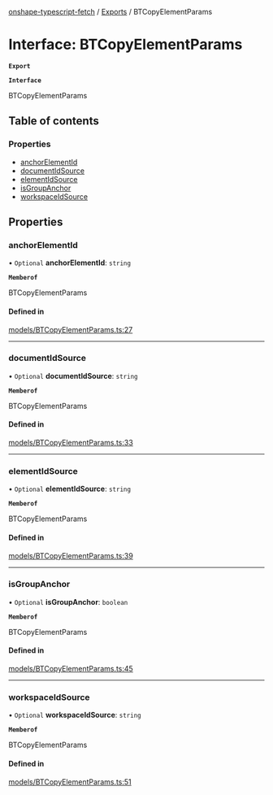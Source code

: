 [onshape-typescript-fetch](../README.md) / [Exports](../modules.md) / BTCopyElementParams

# Interface: BTCopyElementParams

**`Export`**

**`Interface`**

BTCopyElementParams

## Table of contents

### Properties

- [anchorElementId](BTCopyElementParams.md#anchorelementid)
- [documentIdSource](BTCopyElementParams.md#documentidsource)
- [elementIdSource](BTCopyElementParams.md#elementidsource)
- [isGroupAnchor](BTCopyElementParams.md#isgroupanchor)
- [workspaceIdSource](BTCopyElementParams.md#workspaceidsource)

## Properties

### anchorElementId

• `Optional` **anchorElementId**: `string`

**`Memberof`**

BTCopyElementParams

#### Defined in

[models/BTCopyElementParams.ts:27](https://github.com/toebes/onshape-typescript-fetch/blob/3e11ae1/models/BTCopyElementParams.ts#L27)

___

### documentIdSource

• `Optional` **documentIdSource**: `string`

**`Memberof`**

BTCopyElementParams

#### Defined in

[models/BTCopyElementParams.ts:33](https://github.com/toebes/onshape-typescript-fetch/blob/3e11ae1/models/BTCopyElementParams.ts#L33)

___

### elementIdSource

• `Optional` **elementIdSource**: `string`

**`Memberof`**

BTCopyElementParams

#### Defined in

[models/BTCopyElementParams.ts:39](https://github.com/toebes/onshape-typescript-fetch/blob/3e11ae1/models/BTCopyElementParams.ts#L39)

___

### isGroupAnchor

• `Optional` **isGroupAnchor**: `boolean`

**`Memberof`**

BTCopyElementParams

#### Defined in

[models/BTCopyElementParams.ts:45](https://github.com/toebes/onshape-typescript-fetch/blob/3e11ae1/models/BTCopyElementParams.ts#L45)

___

### workspaceIdSource

• `Optional` **workspaceIdSource**: `string`

**`Memberof`**

BTCopyElementParams

#### Defined in

[models/BTCopyElementParams.ts:51](https://github.com/toebes/onshape-typescript-fetch/blob/3e11ae1/models/BTCopyElementParams.ts#L51)
